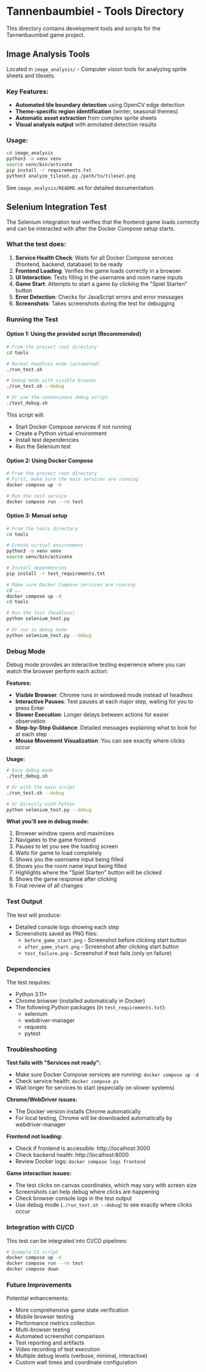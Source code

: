 # Tannenbaumbiel - Tools Directory

This directory contains development tools and scripts for the Tannenbaumbiel game project.

## Image Analysis Tools

Located in `image_analysis/` - Computer vision tools for analyzing sprite sheets and tilesets.

### Key Features:

- **Automated tile boundary detection** using OpenCV edge detection
- **Theme-specific region identification** (winter, seasonal themes)
- **Automatic asset extraction** from complex sprite sheets
- **Visual analysis output** with annotated detection results

### Usage:

```bash
cd image_analysis
python3 -m venv venv
source venv/bin/activate
pip install -r requirements.txt
python3 analyze_tileset.py /path/to/tileset.png
```

See `image_analysis/README.md` for detailed documentation.

## Selenium Integration Test

The Selenium integration test verifies that the frontend game loads correctly and can be interacted with after the Docker Compose setup starts.

### What the test does:

1. **Service Health Check**: Waits for all Docker Compose services (frontend, backend, database) to be ready
2. **Frontend Loading**: Verifies the game loads correctly in a browser
3. **UI Interaction**: Tests filling in the username and room name inputs
4. **Game Start**: Attempts to start a game by clicking the "Spiel Starten" button
5. **Error Detection**: Checks for JavaScript errors and error messages
6. **Screenshots**: Takes screenshots during the test for debugging

### Running the Test

#### Option 1: Using the provided script (Recommended)

```bash
# From the project root directory
cd tools

# Normal headless mode (automated)
./run_test.sh

# Debug mode with visible browser
./run_test.sh --debug

# Or use the convenience debug script
./test_debug.sh
```

This script will:

- Start Docker Compose services if not running
- Create a Python virtual environment
- Install test dependencies
- Run the Selenium test

#### Option 2: Using Docker Compose

```bash
# From the project root directory
# First, make sure the main services are running
docker compose up -d

# Run the test service
docker compose run --rm test
```

#### Option 3: Manual setup

```bash
# From the tools directory
cd tools

# Create virtual environment
python3 -m venv venv
source venv/bin/activate

# Install dependencies
pip install -r test_requirements.txt

# Make sure Docker Compose services are running
cd ..
docker compose up -d
cd tools

# Run the test (headless)
python selenium_test.py

# Or run in debug mode
python selenium_test.py --debug
```

### Debug Mode

Debug mode provides an interactive testing experience where you can watch the browser perform each action:

**Features:**

- **Visible Browser**: Chrome runs in windowed mode instead of headless
- **Interactive Pauses**: Test pauses at each major step, waiting for you to press Enter
- **Slower Execution**: Longer delays between actions for easier observation
- **Step-by-Step Guidance**: Detailed messages explaining what to look for at each step
- **Mouse Movement Visualization**: You can see exactly where clicks occur

**Usage:**

```bash
# Easy debug mode
./test_debug.sh

# Or with the main script
./run_test.sh --debug

# Or directly with Python
python selenium_test.py --debug
```

**What you'll see in debug mode:**

1. Browser window opens and maximizes
2. Navigates to the game frontend
3. Pauses to let you see the loading screen
4. Waits for game to load completely
5. Shows you the username input being filled
6. Shows you the room name input being filled
7. Highlights where the "Spiel Starten" button will be clicked
8. Shows the game response after clicking
9. Final review of all changes

### Test Output

The test will produce:

- Detailed console logs showing each step
- Screenshots saved as PNG files:
  - `before_game_start.png` - Screenshot before clicking start button
  - `after_game_start.png` - Screenshot after clicking start button
  - `test_failure.png` - Screenshot if test fails (only on failure)

### Dependencies

The test requires:

- Python 3.11+
- Chrome browser (installed automatically in Docker)
- The following Python packages (in `test_requirements.txt`):
  - selenium
  - webdriver-manager
  - requests
  - pytest

### Troubleshooting

**Test fails with "Services not ready":**

- Make sure Docker Compose services are running: `docker compose up -d`
- Check service health: `docker compose ps`
- Wait longer for services to start (especially on slower systems)

**Chrome/WebDriver issues:**

- The Docker version installs Chrome automatically
- For local testing, Chrome will be downloaded automatically by webdriver-manager

**Frontend not loading:**

- Check if frontend is accessible: http://localhost:3000
- Check backend health: http://localhost:8000
- Review Docker logs: `docker compose logs frontend`

**Game interaction issues:**

- The test clicks on canvas coordinates, which may vary with screen size
- Screenshots can help debug where clicks are happening
- Check browser console logs in the test output
- Use debug mode (`./run_test.sh --debug`) to see exactly where clicks occur

### Integration with CI/CD

This test can be integrated into CI/CD pipelines:

```bash
# Example CI script
docker compose up -d
docker compose run --rm test
docker compose down
```

### Future Improvements

Potential enhancements:

- More comprehensive game state verification
- Mobile browser testing
- Performance metrics collection
- Multi-browser testing
- Automated screenshot comparison
- Test reporting and artifacts
- Video recording of test execution
- Multiple debug levels (verbose, minimal, interactive)
- Custom wait times and coordinate configuration
